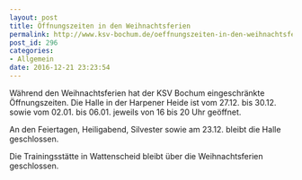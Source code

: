 ```yaml
---
layout: post
title: Öffnungszeiten in den Weihnachtsferien
permalink: http://www.ksv-bochum.de/oeffnungszeiten-in-den-weihnachtsferien-3
post_id: 296
categories: 
- Allgemein
date: 2016-12-21 23:23:54
---
```


Während den Weihnachtsferien hat der KSV Bochum eingeschränkte Öffnungszeiten. Die Halle in der Harpener Heide ist vom 27.12. bis 30.12. sowie vom 02.01. bis 06.01. jeweils von 16 bis 20 Uhr geöffnet.

An den Feiertagen, Heiligabend, Silvester sowie am 23.12. bleibt die Halle geschlossen.

Die Trainingsstätte in Wattenscheid bleibt über die Weihnachtsferien geschlossen.